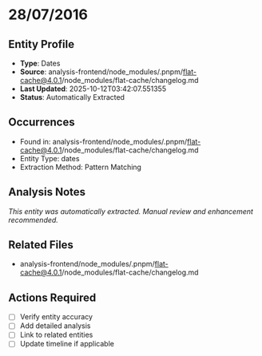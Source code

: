 # 28/07/2016

## Entity Profile
- **Type**: Dates
- **Source**: analysis-frontend/node_modules/.pnpm/flat-cache@4.0.1/node_modules/flat-cache/changelog.md
- **Last Updated**: 2025-10-12T03:42:07.551355
- **Status**: Automatically Extracted

## Occurrences
- Found in: analysis-frontend/node_modules/.pnpm/flat-cache@4.0.1/node_modules/flat-cache/changelog.md
- Entity Type: dates
- Extraction Method: Pattern Matching

## Analysis Notes
*This entity was automatically extracted. Manual review and enhancement recommended.*

## Related Files
- analysis-frontend/node_modules/.pnpm/flat-cache@4.0.1/node_modules/flat-cache/changelog.md

## Actions Required
- [ ] Verify entity accuracy
- [ ] Add detailed analysis
- [ ] Link to related entities
- [ ] Update timeline if applicable
